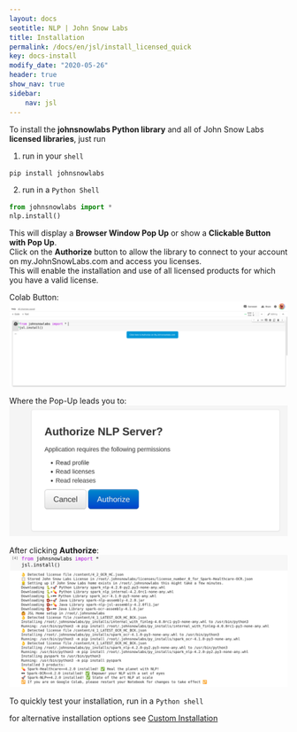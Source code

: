 ```yaml
---
layout: docs
seotitle: NLP | John Snow Labs
title: Installation
permalink: /docs/en/jsl/install_licensed_quick
key: docs-install
modify_date: "2020-05-26"
header: true
show_nav: true
sidebar:
    nav: jsl
---
```


<div class="main-docs" markdown="1"><div class="h3-box" markdown="1">

To install the **johnsnowlabs Python library** and all of John Snow Labs **licensed libraries**, just run

1. run in your `shell`
```shell 
pip install johnsnowlabs
```
2. run in a `Python Shell`
```python
from johnsnowlabs import *
nlp.install()
```
This will display a **Browser Window Pop Up**  or show a **Clickable Button with Pop Up**.        
Click on the **Authorize** button to allow the library to connect to your account on my.JohnSnowLabs.com and access you licenses.          
This will enable the installation and use of all licensed products for which you have a valid license.

Colab Button:
![install_button_colab.png](/assets/images/jsl_lib/install/install_button_colab.png)

Where the Pop-Up leads you to:
![install_pop_up.png](/assets/images/jsl_lib/install/install_pop_up.png)

After clicking **Authorize**:
![install_logs_colab.png](/assets/images/jsl_lib/install/install_logs_colab.png)

To quickly test your installation, run in a `Python shell`

for alternative installation options see [Custom Installation](/docs/en/jsl/install_advanced)